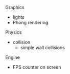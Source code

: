 Graphics
- lights
- Phong rendering

Physics
- collision
  - simple wall collisions

Engine
- FPS counter on screen